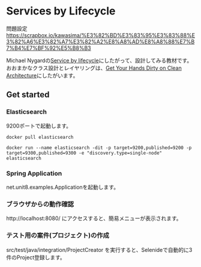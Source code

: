 # Services by Lifecycle

問題設定
https://scrapbox.io/kawasima/%E3%82%BD%E3%83%95%E3%83%88%E3%82%A6%E3%82%A7%E3%82%A2%E8%A8%AD%E8%A8%88%E7%B7%B4%E7%BF%92%E5%B8%B3

Michael Nygardの[Service by lifecycle](https://www.michaelnygard.com/blog/2018/01/services-by-lifecycle/)にしたがって、設計してみる教材です。
おおまかなクラス設計とレイヤリングは、[Get Your Hands Dirty on Clean Architecture](https://github.com/thombergs/buckpal)にしたがいます。


## Get started

### Elasticsearch

9200ポートで起動します。

```shell
docker pull elasticsearch
```

```shell
docker run --name elasticsearch -dit -p target=9200,published=9200 -p target=9300,published=9300 -e "discovery.type=single-node" elasticsearch
```

### Spring Application

net.unit8.examples.Applicationを起動します。

### ブラウザからの動作確認

http://localhost:8080/ にアクセスすると、簡易メニューが表示されます。

### テスト用の案件(プロジェクト)の作成

src/test/java/integration/ProjectCreator を実行すると、Selenideで自動的に3件のProject登録します。
